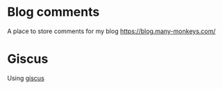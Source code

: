 # Blog comments

A place to store comments for my blog https://blog.many-monkeys.com/

# Giscus

Using [giscus](https://giscus.app/) 
